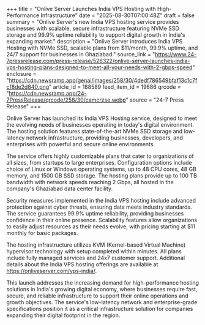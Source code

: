 +++
title = "Onlive Server Launches India VPS Hosting with High-Performance Infrastructure"
date = "2025-08-30T07:00:48Z"
draft = false
summary = "Onlive Server's new India VPS hosting service provides businesses with scalable, secure infrastructure featuring NVMe SSD storage and 99.9% uptime reliability to support digital growth in India's expanding market."
description = "Onlive Server introduces India VPS Hosting with NVMe SSD, scalable plans from $11/month, 99.9% uptime, and 24/7 support for businesses in Ghaziabad."
source_link = "https://www.24-7pressrelease.com/press-release/526322/onlive-server-launches-india-vps-hosting-plans-designed-to-meet-all-your-needs-with-2-gbps-speed"
enclosure = "https://cdn.newsramp.app/genai/images/258/30/4dedf786549bfaf13c1c7fcf8de2d840.png"
article_id = 188589
feed_item_id = 19686
qrcode = "https://cdn.newsramp.app/24-7PressRelease/qrcode/258/30/camcrzse.webp"
source = "24-7 Press Release"
+++

<p>Onlive Server has launched its India VPS Hosting service, designed to meet the evolving needs of businesses operating in today's digital environment. The hosting solution features state-of-the-art NVMe SSD storage and low-latency network infrastructure, providing businesses, developers, and enterprises with powerful and secure online environments.</p><p>The service offers highly customizable plans that cater to organizations of all sizes, from startups to large enterprises. Configuration options include choice of Linux or Windows operating systems, up to 48 CPU cores, 48 GB memory, and 1500 GB SSD storage. The hosting plans provide up to 100 TB bandwidth with network speeds reaching 2 Gbps, all hosted in the company's Ghaziabad data center facility.</p><p>Security measures implemented in the India VPS hosting include advanced protection against cyber threats, ensuring data meets industry standards. The service guarantees 99.9% uptime reliability, providing businesses confidence in their online presence. Scalability features allow organizations to easily adjust resources as their needs evolve, with pricing starting at $11 monthly for basic packages.</p><p>The hosting infrastructure utilizes KVM (Kernel-based Virtual Machine) hypervisor technology with setup completed within minutes. All plans include fully managed services and 24x7 customer support. Additional details about the India VPS hosting offerings are available at <a href="https://onliveserver.com/vps-india/" rel="nofollow" target="_blank">https://onliveserver.com/vps-india/</a>.</p><p>This launch addresses the increasing demand for high-performance hosting solutions in India's growing digital economy, where businesses require fast, secure, and reliable infrastructure to support their online operations and growth objectives. The service's low-latency network and enterprise-grade specifications position it as a critical infrastructure solution for companies expanding their digital footprint in the region.</p>